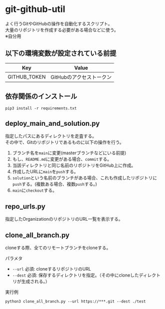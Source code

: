 # git-github-util
よく行うGitやGitHubの操作を自動化するスクリプト。  
大量のリポジトリを作成する必要がある場合などに使う。  
※自分用  

## 以下の環境変数が設定されている前提

| Key | Value | 
| -- | -- |
| GITHUB_TOKEN | GitHubのアクセストークン |

## 依存関係のインストール

```
pip3 install -r requirements.txt
```

## deploy_main_and_solution.py
指定したパスにあるディレクトリを走査する。  
その中で、Gitのリポジトリであるものに以下の操作を行う。  

1. ブランチ名を`main`に変更(masterブランチなどにいる前提)
1. もし、`README.md`に変更がある場合、`commit`する。
1. 当該ディレクトリと同じ名前のリポジトリをGitHub上に作成。
1. 作成したURLに`main`を`push`する。
1. `solution`という名前のブランチがある場合、これも作成したリポジトリに`push`する。(複数ある場合、複数`push`する。)
1. `main`に`checkout`する。

## repo_urls.py
指定したOrganizationのリポジトリのURL一覧を表示する。

## clone_all_branch.py
cloneする際、全てのリモートブランチをcloneする。  

パラメタ  
- `--url` 必須: cloneするリポジトリのURL
- `--dest` 必須: 保存するディレクトリを指定。（その中にcloneしたディレクトリが生成される。）

実行例
```
python3 clone_all_branch.py --url https://***.git --dest ./test
```
